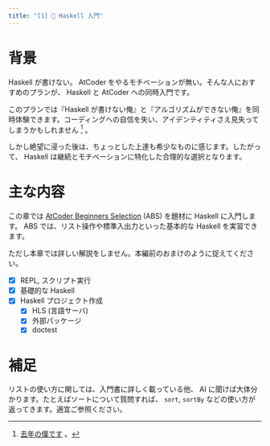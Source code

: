 ```yaml
---
title: "[1] 📘 Haskell 入門"
---
```


# 背景

Haskell が書けない。 AtCoder をやるモチベーションが無い。そんな人におすすめのプランが、 Haskell と AtCoder への同時入門です。

このプランでは『Haskell が書けない俺』と『アルゴリズムができない俺』を同時体験できます。コーディングへの自信を失い、アイデンティティさえ見失ってしまうかもしれません [^1] 。

しかし絶望に浸った後は、ちょっとした上達も希少なものに感じます。したがって、 Haskell は継続とモチベーションに特化した合理的な選択となります。

# 主な内容

この章では [AtCoder Beginners Selection][ABS] (ABS) を題材に Haskell に入門します。 ABS では、リスト操作や標準入出力といった基本的な Haskell を実習できます。

ただし本章では詳しい解説をしません。本編前のおまけのように捉えてください。

- [x] REPL, スクリプト実行
- [x] 基礎的な Haskell
- [x] Haskell プロジェクト作成
  - [x] HLS (言語サーバ)
  - [x] 外部パッケージ
  - [x] doctest

# 補足

リストの使い方に関しては、入門書に詳しく載っている他、 AI に聞けば大体分かります。たとえばソートについて質問すれば、 `sort`, `sortBy` などの使い方が返ってきます。適宜ご参照ください。

[^1]: [去年の僕です](https://toyboot4e.github.io/2022-12-10-haskell-atcoder.html) 。

[ABS]: https://atcoder.jp/contests/abs

